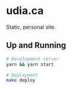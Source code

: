 # udia.ca

Static, personal site.

## Up and Running

```bash
# Development server
yarn && yarn start

# Deployment
make deploy
```
